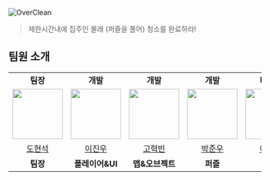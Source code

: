 
![OverClean](https://github.com/user-attachments/assets/a5b086fa-04ee-468c-a629-556297dc048d)
> 제한시간내에 집주인 몰래 (퍼즐을 풀어) 청소를 완료하라!

## 팀원 소개

<table>
    <tr>
    <td align="center"><b>팀장</b></td>
    <td align="center"><b>개발</b></td>
    <td align="center"><b>개발</b></td>
    <td align="center"><b>개발</b></td>
    <td align="center"><b>디자인</b></td>
  </tr>
  <tr>
    <td align="center"><a href="https://github.com/dohyeondoll"><img src="https://avatars.githubusercontent.com/u/102894803?v=4" width="100px;" alt=""/>
    <td align="center"><a href="https://github.com/Jinu219"><img src="https://avatars.githubusercontent.com/u/66197586?v=4" width="100px;" alt=""/>
    <td align="center"><a href="https://github.com/hyeokbini"><img src="https://avatars.githubusercontent.com/u/137269496?v=4" width="100px;" alt=""/>
    <td align="center"><a href="https://github.com/acastracity"><img src="https://avatars.githubusercontent.com/u/122096432?v=4" width="100px;" alt=""/>
    <td align="center"><a href="https://github.com/tpdud1212"><img src="https://avatars.githubusercontent.com/u/165008035?v=4" width="100px;" alt=""/>
  </tr>
    <tr>
    <td align="center"><a href="https://github.com/dohyeondol1" title="Code">도현석</a></td>
    <td align="center"><a href="https://github.com/Jinu219" title="Code">이진우</a></td>
    <td align="center"><a href="https://github.com/hyeokbini" title="Code">고혁빈</a></td>
    <td align="center"><a href="https://github.com/acastracity" title="Code">박준우</a></td>
    <td align="center"><a href="https://github.com/tpdud1212" title="Code">이예은</a></td>
  </tr>
  <tr>
    <td align="center"><b>팀장</b></td>
    <td align="center"><b>플레이어&UI</b></td>
    <td align="center"><b>맵&오브젝트</b></td>
    <td align="center"><b>퍼즐</b></td>
    <td align="center"><b></b></td>
  </tr>
</table>
